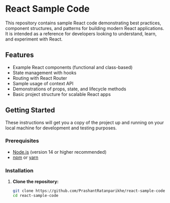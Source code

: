 # React Sample Code

This repository contains sample React code demonstrating best practices, component structures, and patterns for building modern React applications. It is intended as a reference for developers looking to understand, learn, and experiment with React.

## Features

- Example React components (functional and class-based)
- State management with hooks
- Routing with React Router
- Sample usage of context API
- Demonstrations of props, state, and lifecycle methods
- Basic project structure for scalable React apps

## Getting Started

These instructions will get you a copy of the project up and running on your local machine for development and testing purposes.

### Prerequisites

- [Node.js](https://nodejs.org/) (version 14 or higher recommended)
- [npm](https://www.npmjs.com/) or [yarn](https://yarnpkg.com/)

### Installation

1. **Clone the repository:**
   ```bash
   git clone https://github.com/PrashantRatanparikhe/react-sample-code.git
   cd react-sample-code
